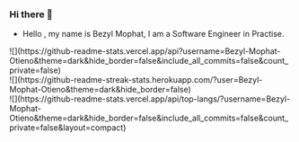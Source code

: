 ### Hi there 👋

- Hello , my name is Bezyl Mophat, I am a Software Engineer in Practise.
<!--->
![](https://github-readme-stats.vercel.app/api?username=Bezyl-Mophat-Otieno&theme=dark&hide_border=false&include_all_commits=false&count_private=false)<br/>
![](https://github-readme-streak-stats.herokuapp.com/?user=Bezyl-Mophat-Otieno&theme=dark&hide_border=false)<br/>
![](https://github-readme-stats.vercel.app/api/top-langs/?username=Bezyl-Mophat-Otieno&theme=dark&hide_border=false&include_all_commits=false&count_private=false&layout=compact)

